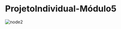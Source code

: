 # ProjetoIndividual-Módulo5
![node2](https://user-images.githubusercontent.com/112557800/216996210-2f56fde9-898a-4d9b-ae1f-bb0e83f07efb.jpg)
